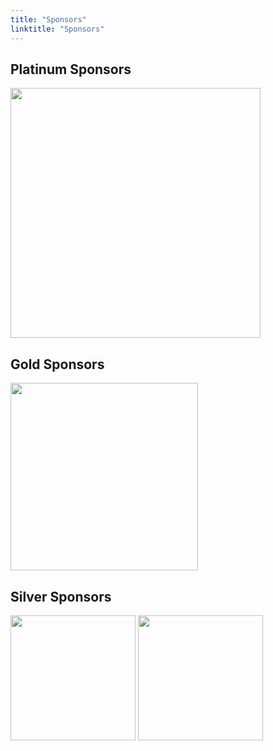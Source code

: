 ```yaml
---
title: "Sponsors"
linktitle: "Sponsors"
---
```


<!-- ## Diamond Sponsors -->

## Platinum Sponsors

[<img src="/images/sponsors/sans.jpg" class="center" style="width:400px">][sans]

## Gold Sponsors

[<img src="/images/sponsors/ori.png" class="center" style="width:300px">][ori]

## Silver Sponsors

[<img src="/images/sponsors/sallie_mae.png" class="center" style="width:200px">][sallie_mae]
[<img src="/images/sponsors/nexum.png" class="center" style="width:200px">][nexum]

<!-- 
## Bronze Sponsors
## Basic Sponsors
-->

[sans]: https://www.sans.org/
[ori]: http://www.ori.net/
[sallie_mae]: https://www.salliemae.com/
[nexum]: http://www.nexuminc.com/